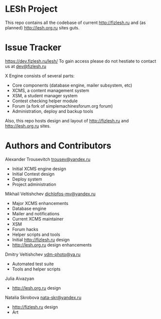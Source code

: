 LESh Project
============

This repo contains all the codebase of current http://fizlesh.ru and
(as planned) http://lesh.org.ru sites guts.

Issue Tracker
=============
https://dev.fizlesh.ru/lesh/
To gain access please do not hestiate to contact us at dev@fizlesh.ru

X Engine consists of several parts:

* Core components (database engine, mailer subsystem, etc)
* XCMS, a content management system
* XSM, a student manager system
* Contest checking helper module
* Forum (a fork of simplemachinesforum.org forum)
* Administration, deploy and backup tools

Also, this repo hosts design and layout of
http://fizlesh.ru and http://lesh.org.ru sites.

Authors and Contributors
========================
Alexander Trousevitch <trousev@yandex.ru>
* Initial XCMS engine design
* Initial Contest design
* Deploy system
* Project administration

Mikhail Veltishchev <dichlofos-mv@yandex.ru>
* Major XCMS enhancements
* Database engine
* Mailer and notifications
* Current XCMS maintainer
* XSM
* Forum hacks
* Helper scripts and tools
* Initial http://fizlesh.ru design
* http://lesh.org.ru design enhancements

Dmitry Veltishchev <vdm-photo@ya.ru>
* Automated test suite
* Tools and helper scripts

Julia Aivazyan
* http://lesh.org.ru design

Natalia Skrobova <nata-skr@yandex.ru>
* http://fizlesh.ru design
* Art
